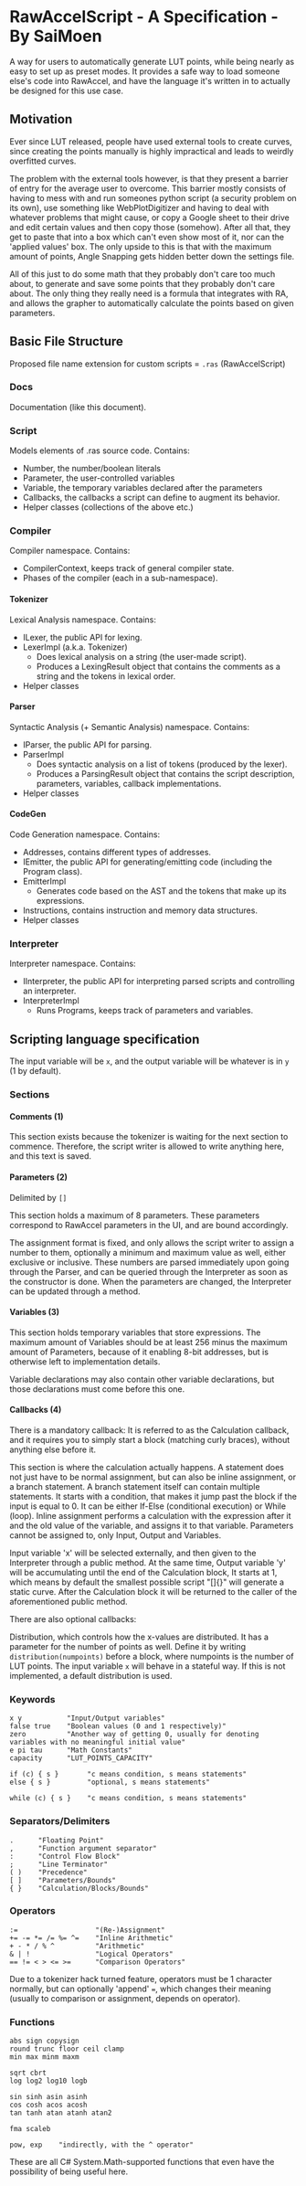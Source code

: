 # RawAccelScript - A Specification - By SaiMoen

A way for users to automatically generate LUT points,
while being nearly as easy to set up as preset modes.
It provides a safe way to load someone else's code into RawAccel,
and have the language it's written in to actually be designed for this use case.

## Motivation

Ever since LUT released, people have used external tools to create curves,
since creating the points manually is highly impractical and leads to weirdly overfitted curves.

The problem with the external tools however, is that they present a barrier of entry for the average user to overcome.
This barrier mostly consists of having to mess with and run someones python script (a security problem on its own),
use something like WebPlotDigitizer and having to deal with whatever problems that might cause,
or copy a Google sheet to their drive and edit certain values and then copy those (somehow).
After all that, they get to paste that into a box which can't even show most of it, nor can the 'applied values' box.
The only upside to this is that with the maximum amount of points, Angle Snapping gets hidden better down the settings file.

All of this just to do some math that they probably don't care too much about,
to generate and save some points that they probably don't care about.
The only thing they really need is a formula that integrates with RA,
and allows the grapher to automatically calculate the points based on given parameters.

## Basic File Structure

Proposed file name extension for custom scripts = `.ras` (RawAccelScript)

### Docs

Documentation (like this document).

### Script

Models elements of .ras source code.
Contains:

- Number, the number/boolean literals
- Parameter, the user-controlled variables
- Variable, the temporary variables declared after the parameters
- Callbacks, the callbacks a script can define to augment its behavior.
- Helper classes (collections of the above etc.)

### Compiler

Compiler namespace.
Contains:

- CompilerContext, keeps track of general compiler state.
- Phases of the compiler (each in a sub-namespace).

#### Tokenizer

Lexical Analysis namespace.
Contains:

- ILexer, the public API for lexing.
- LexerImpl (a.k.a. Tokenizer)
	- Does lexical analysis on a string (the user-made script).
	- Produces a LexingResult object that contains the comments as a string and the tokens in lexical order.
- Helper classes

#### Parser

Syntactic Analysis (+ Semantic Analysis) namespace.
Contains:

- IParser, the public API for parsing.
- ParserImpl
	- Does syntactic analysis on a list of tokens (produced by the lexer).
	- Produces a ParsingResult object that contains the script description, parameters, variables, callback implementations.
- Helper classes

#### CodeGen

Code Generation namespace.
Contains:

- Addresses, contains different types of addresses.
- IEmitter, the public API for generating/emitting code (including the Program class).
- EmitterImpl
	- Generates code based on the AST and the tokens that make up its expressions.
- Instructions, contains instruction and memory data structures.
- Helper classes

### Interpreter

Interpreter namespace.
Contains:

- IInterpreter, the public API for interpreting parsed scripts and controlling an interpreter.
- InterpreterImpl
	- Runs Programs, keeps track of parameters and variables.

## Scripting language specification

The input variable will be `x`, and the output variable will be whatever is in `y` (1 by default).

### Sections

#### Comments (1)

This section exists because the tokenizer is waiting for the next section to commence.
Therefore, the script writer is allowed to write anything here, and this text is saved.

#### Parameters (2)

Delimited by `[]`

This section holds a maximum of 8 parameters.
These parameters correspond to RawAccel parameters in the UI, and are bound accordingly.

The assignment format is fixed, and only allows the script writer to assign a number to them,
optionally a minimum and maximum value as well, either exclusive or inclusive.
These numbers are parsed immediately upon going through the Parser,
and can be queried through the Interpreter as soon as the constructor is done.
When the parameters are changed, the Interpreter can be updated through a method.

#### Variables (3)

This section holds temporary variables that store expressions.
The maximum amount of Variables should be at least 256 minus the maximum amount of Parameters,
because of it enabling 8-bit addresses, but is otherwise left to implementation details.

Variable declarations may also contain other variable declarations,
but those declarations must come before this one.

#### Callbacks (4)

There is a mandatory callback:
It is referred to as the Calculation callback, and it requires you to simply start a block (matching curly braces),
without anything else before it.

This section is where the calculation actually happens.
A statement does not just have to be normal assignment, but can also be inline assignment,
or a branch statement. A branch statement itself can contain multiple statements.
It starts with a condition, that makes it jump past the block if the input is equal to 0.
It can be either If-Else (conditional execution) or While (loop).
Inline assignment performs a calculation with the expression after it and the old value of the variable,
and assigns it to that variable.
Parameters cannot be assigned to, only Input, Output and Variables.

Input variable 'x' will be selected externally, and then given to the Interpreter through a public method.
At the same time, Output variable 'y' will be accumulating until the end of the Calculation block,
It starts at 1, which means by default the smallest possible script "[]{}" will generate a static curve.
After the Calculation block it will be returned to the caller of the aforementioned public method.

There are also optional callbacks:

Distribution, which controls how the x-values are distributed.
It has a parameter for the number of points as well.
Define it by writing `distribution(numpoints)` before a block, where numpoints is the number of LUT points.
The input variable `x` will behave in a stateful way.
If this is not implemented, a default distribution is used.

### Keywords

```
x y           "Input/Output variables"
false true    "Boolean values (0 and 1 respectively)"
zero          "Another way of getting 0, usually for denoting variables with no meaningful initial value"
e pi tau      "Math Constants"
capacity	  "LUT_POINTS_CAPACITY"

if (c) { s }       "c means condition, s means statements"
else { s }         "optional, s means statements"

while (c) { s }    "c means condition, s means statements"
```

### Separators/Delimiters

```
.      "Floating Point"
,      "Function argument separator"
:      "Control Flow Block"
;      "Line Terminator"
( )    "Precedence"
[ ]    "Parameters/Bounds"
{ }    "Calculation/Blocks/Bounds"
```

### Operators

```
:=                   "(Re-)Assignment"
+= -= *= /= %= ^=    "Inline Arithmetic"
+ - * / % ^          "Arithmetic"
& | !                "Logical Operators"
== != < > <= >=      "Comparison Operators"
```

Due to a tokenizer hack turned feature, operators must be 1 character normally,
but can optionally 'append' `=`, which changes their meaning (usually to comparison or assignment, depends on operator).

### Functions

```
abs sign copysign
round trunc floor ceil clamp
min max minm maxm

sqrt cbrt
log log2 log10 logb

sin sinh asin asinh
cos cosh acos acosh
tan tanh atan atanh atan2

fma scaleb

pow, exp    "indirectly, with the ^ operator"
```

These are all C# System.Math-supported functions that even have the possibility of being useful here.